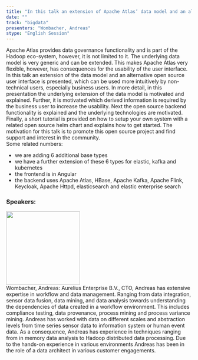 ```yaml
---
title: "In this talk an extension of Apache Atlas’ data model and an alternative open source user interface is presented, which addresses non-technical users. In more detail, in this presentation the underlying extension of the data model is motivated and explained. Further, it is motivated which derived information is required by the business user to increase the usability. Next the open source backend functionality is explained and the underlying technologies are motivated. Finally, a short tutorial is provided on how to setup your own system with a related open source helm chart and explains how to get started."
date: "" 
track: "bigdata"
presenters: "Wombacher, Andreas"
stype: "English Session"
---
```

Apache Atlas provides data governance functionality and is part of the Hadoop eco-system, however, it is not limited to it. The underlying data model is very generic and can be extended. This makes Apache Atlas very flexible, however, has consequences for the usability of the user interface.
In this talk an extension of the data model and an alternative open source user interface is presented, which can be used more intuitively by non-technical users, especially business users.
In more detail, in this presentation the underlying extension of the data model is motivated and explained. Further, it is motivated which derived information is required by the business user to increase the usability. Next the open source backend functionality is explained and the underlying technologies are motivated. Finally, a short tutorial is provided on how to setup your own system with a related open source helm chart and explains how to get started.
The motivation for this talk is to promote this open source project and find support and interest in the community.  
Some related numbers:
- we are adding 6 additional base types
- we have a further extension of these 6 types for elastic, kafka and kubernetes
- the frontend is in Angular
- the backend uses Apache Atlas, HBase, Apache Kafka, Apache Flink, Keycloak, Apache Httpd, elasticsearch and elastic enterprise search
 ### Speakers: 
 <img src="images/speaker/1060.png" width="200" /><br>Wombacher, Andreas: Aurelius Enterprise B.V., CTO, Andreas has extensive expertise in workflow and data management. Ranging from data integration, sensor data fusion, data mining, and data analysis towards understanding the dependencies of data created in a workflow environment.  This includes compliance testing, data provenance, process mining and process variance mining. Andreas has worked with data on different scales and abstraction levels from time series sensor data to information system  or human event data. As a consequence, Andreas has experience in techniques ranging from in memory data analysis to Hadoop distributed data processing.
Due to the hands-on experience in various environments Andreas has been in the role of a data architect in various customer engagements.
 